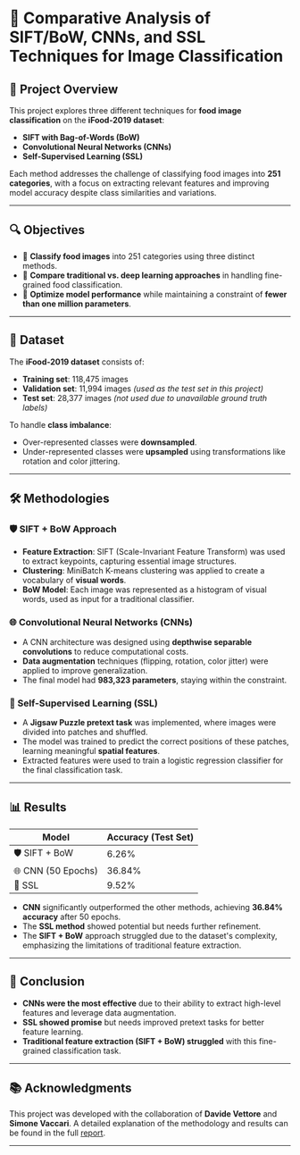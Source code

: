 # 🍔 Comparative Analysis of SIFT/BoW, CNNs, and SSL Techniques for Image Classification

## 📃 Project Overview
This project explores three different techniques for **food image classification** on the **iFood-2019 dataset**: 
- **SIFT with Bag-of-Words (BoW)** 
- **Convolutional Neural Networks (CNNs)** 
- **Self-Supervised Learning (SSL)**

Each method addresses the challenge of classifying food images into **251 categories**, with a focus on extracting relevant features and improving model accuracy despite class similarities and variations.

---

## 🔍 Objectives
- 🌟 **Classify food images** into 251 categories using three distinct methods.
- 🌟 **Compare traditional vs. deep learning approaches** in handling fine-grained food classification.
- 🌟 **Optimize model performance** while maintaining a constraint of **fewer than one million parameters**.

---

## 📝 Dataset
The **iFood-2019 dataset** consists of:
- **Training set**: 118,475 images
- **Validation set**: 11,994 images _(used as the test set in this project)_
- **Test set**: 28,377 images _(not used due to unavailable ground truth labels)_

To handle **class imbalance**:
- Over-represented classes were **downsampled**.
- Under-represented classes were **upsampled** using transformations like rotation and color jittering.

---

## 🛠️ Methodologies

### 🛡️ SIFT + BoW Approach
- **Feature Extraction**: SIFT (Scale-Invariant Feature Transform) was used to extract keypoints, capturing essential image structures.
- **Clustering**: MiniBatch K-means clustering was applied to create a vocabulary of **visual words**.
- **BoW Model**: Each image was represented as a histogram of visual words, used as input for a traditional classifier.

### 🌐 Convolutional Neural Networks (CNNs)
- A CNN architecture was designed using **depthwise separable convolutions** to reduce computational costs.
- **Data augmentation** techniques (flipping, rotation, color jitter) were applied to improve generalization.
- The final model had **983,323 parameters**, staying within the constraint.

### 🧩 Self-Supervised Learning (SSL)
- A **Jigsaw Puzzle pretext task** was implemented, where images were divided into patches and shuffled.
- The model was trained to predict the correct positions of these patches, learning meaningful **spatial features**.
- Extracted features were used to train a logistic regression classifier for the final classification task.

---

## 📊 Results
| Model             | Accuracy (Test Set) |
|-------------------|---------------------|
| 🛡️ SIFT + BoW        | 6.26%               |
| 🌐 CNN (50 Epochs)   | 36.84%              |
| 🧩 SSL               | 9.52%               |

- **CNN** significantly outperformed the other methods, achieving **36.84% accuracy** after 50 epochs.
- The **SSL method** showed potential but needs further refinement.
- The **SIFT + BoW** approach struggled due to the dataset's complexity, emphasizing the limitations of traditional feature extraction.

---

## 📝 Conclusion
- **CNNs were the most effective** due to their ability to extract high-level features and leverage data augmentation.
- **SSL showed promise** but needs improved pretext tasks for better feature learning.
- **Traditional feature extraction (SIFT + BoW) struggled** with this fine-grained classification task.

---

## 📚 Acknowledgments
This project was developed with the collaboration of **Davide Vettore** and **Simone Vaccari**. A detailed explanation of the methodology and results can be found in the full [report](https://github.com/ywdavi/Food-Image-Classification/blob/main/Report.pdf).

---
